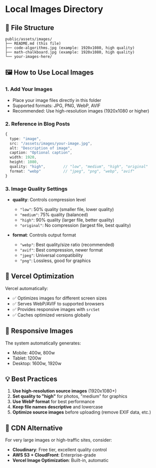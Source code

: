 # Local Images Directory

## 📁 **File Structure**
```
public/assets/images/
├── README.md (this file)
├── code-algorithms.jpg (example: 1920x1080, high quality)
├── math-chalkboard.jpg (example: 1920x1080, high quality)
└── your-images-here/
```

## 🖼️ **How to Use Local Images**

### **1. Add Your Images**
- Place your image files directly in this folder
- Supported formats: JPG, PNG, WebP, AVIF
- Recommended: Use high-resolution images (1920x1080 or higher)

### **2. Reference in Blog Posts**
```typescript
{
  type: "image",
  src: "/assets/images/your-image.jpg",
  alt: "Description of image",
  caption: "Optional caption",
  width: 1920,
  height: 1080,
  quality: "high",        // "low", "medium", "high", "original"
  format: "webp"          // "jpeg", "png", "webp", "avif"
}
```

### **3. Image Quality Settings**
- **quality**: Controls compression level
  - `"low"`: 50% quality (smaller file, lower quality)
  - `"medium"`: 75% quality (balanced)
  - `"high"`: 90% quality (larger file, better quality)
  - `"original"`: No compression (largest file, best quality)

- **format**: Controls output format
  - `"webp"`: Best quality/size ratio (recommended)
  - `"avif"`: Best compression, newer format
  - `"jpeg"`: Universal compatibility
  - `"png"`: Lossless, good for graphics

## 🚀 **Vercel Optimization**

Vercel automatically:
- ✅ Optimizes images for different screen sizes
- ✅ Serves WebP/AVIF to supported browsers
- ✅ Provides responsive images with `srcSet`
- ✅ Caches optimized versions globally

## 📱 **Responsive Images**

The system automatically generates:
- Mobile: 400w, 800w
- Tablet: 1200w
- Desktop: 1600w, 1920w

## 💡 **Best Practices**

1. **Use high-resolution source images** (1920x1080+)
2. **Set quality to "high"** for photos, "medium" for graphics
3. **Use WebP format** for best performance
4. **Keep file names descriptive** and lowercase
5. **Optimize source images** before uploading (remove EXIF data, etc.)

## 🔗 **CDN Alternative**

For very large images or high-traffic sites, consider:
- **Cloudinary**: Free tier, excellent quality control
- **AWS S3 + CloudFront**: Enterprise-grade
- **Vercel Image Optimization**: Built-in, automatic
